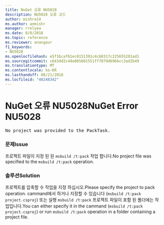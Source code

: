 ```yaml
---
title: NuGet 오류 NU5028
description: NU5028 오류 코드
author: mishra14
ms.author: anmishr
manager: rrelyea
ms.date: 8/8/2018
ms.topic: reference
ms.reviewer: anangaur
f1_keywords:
- NU5028
ms.openlocfilehash: e5f1bcaf61ec8151391c4c68317c225655201ad1
ms.sourcegitcommit: c643dd2c44e085601551ff7079d696bcc3ad2b49
ms.translationtype: MT
ms.contentlocale: ko-KR
ms.lasthandoff: 08/21/2018
ms.locfileid: "40248342"
---
```

# <a name="nuget-error-nu5028"></a><span data-ttu-id="c19d4-103">NuGet 오류 NU5028</span><span class="sxs-lookup"><span data-stu-id="c19d4-103">NuGet Error NU5028</span></span>
<pre>No project was provided to the PackTask.</pre>

### <a name="issue"></a><span data-ttu-id="c19d4-104">문제</span><span class="sxs-lookup"><span data-stu-id="c19d4-104">Issue</span></span>

<span data-ttu-id="c19d4-105">프로젝트 파일이 지정 된 된 `msbuild /t:pack` 작업 합니다.</span><span class="sxs-lookup"><span data-stu-id="c19d4-105">No project file was specified to the `msbuild /t:pack` operation.</span></span>


### <a name="solution"></a><span data-ttu-id="c19d4-106">솔루션</span><span class="sxs-lookup"><span data-stu-id="c19d4-106">Solution</span></span>

<span data-ttu-id="c19d4-107">프로젝트를 압축할 수 작업을 지정 하십시오.</span><span class="sxs-lookup"><span data-stu-id="c19d4-107">Please specify the project to pack operation.</span></span>  <span data-ttu-id="c19d4-108">cammand에서 하거나 지정할 수 있습니다 (`msbuild /t:pack project.csproj`) 또는 실행 `msbuild /t:pack` 프로젝트 파일이 포함 된 폴더에는 작업입니다.</span><span class="sxs-lookup"><span data-stu-id="c19d4-108">You can either specify it in the cammand (`msbuild /t:pack project.csproj`) or run `msbuild /t:pack` operation in a folder containing a project file.</span></span>

